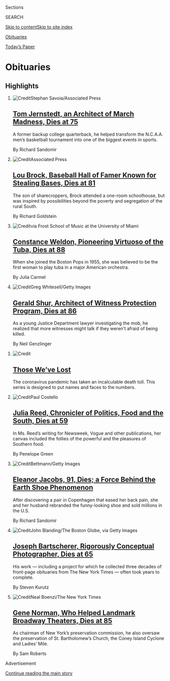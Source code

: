 <div id="app">

<div>

<div class="NYTAppHideMasthead css-zz1s19 e1suatyy0">

<div class="section css-ui9rw0 e1suatyy2">

<div class="css-11hrj97 er09x8g0">

<div class="css-6n7j50">

</div>

<span class="css-1dv1kvn">Sections</span>

<div class="css-10488qs">

<span class="css-1dv1kvn">SEARCH</span>

</div>

[Skip to content](#site-content)[Skip to site
index](#site-index)

</div>

<div id="masthead-section-label" class="css-1fnb9ct eaxe0e00">

[Obituaries](https://www.nytimes3xbfgragh.onion/section/obituaries)

</div>

<div class="css-10698na e1huz5gh0">

</div>

</div>

<div id="masthead-bar-one" class="section hasLinks css-15hmgas e1csuq9d3">

<div class="css-uqyvli e1csuq9d0">

</div>

<div class="css-1uqjmks e1csuq9d1">

</div>

<div class="css-9e9ivx">

[](https://myaccount.nytimes3xbfgragh.onion/auth/login?response_type=cookie&client_id=vi)

</div>

<div class="css-1bvtpon e1csuq9d2">

[Today’s
Paper](https://www.nytimes3xbfgragh.onion/section/todayspaper)

</div>

</div>

</div>

</div>

<div data-aria-hidden="false">

<div id="site-content" data-role="main">

<div class="css-1ffjgkm">

</div>

<div id="collection-obituaries" class="section css-15h4p1b e9abtgs0">

<div class="css-1j21atc e1svk9qx1">

<div class="css-fmiefx e1svk9qx2">

<div class="css-1hk7r2m eu54l5x0">

<div id="sponsor-wrapper" class="css-7a1pgi eaca97t0" type="sponsor" hidden="">

<div id="sponsor-slug" class="css-1l4mleb eaca97t1" hidden="">

Supported by

</div>

[Continue reading the main
story](#after-sponsor)

<div id="sponsor" class="ad sponsor-wrapper" style="text-align:left;height:100%;display:block">

</div>

<div id="after-sponsor">

</div>

</div>

</div>

</div>

<div class="css-nfcc9b e1svk9qx3">

<div class="css-vl9dhg e1svk9qx5">

<div class="css-1nrhkj6 e1svk9qx6">

# Obituaries

<div class="follow-button-placeholder" data-collection-id="">

</div>

</div>

</div>

</div>

</div>

<div class="css-4svvz1 ekkqrpp0">

<div id="collection-highlights-container" class="section css-18l1u7x e46isfb1">

<div class="template-1 css-gfgt40 ekkqrpp1">

## Highlights

1.  ![<span class="css-kvjpws e1oaj3zl2"><span class="css-1dv1kvn">Credit</span>Stephan
    Savoia/Associated
    Press</span>](https://static01.graylady3jvrrxbe.onion/images/2020/09/08/obituaries/08Jernstedt1/merlin_176723895_e429781b-0e09-4a73-8d33-4b9d19230805-jumbo.jpg)
    
    <div class="css-gjijuv">
    
    ## [Tom Jernstedt, an Architect of March Madness, Dies at 75](/2020/09/08/sports/ncaabasketball/tom-jernstedt-dead.html)
    
    A former backup college quarterback, he helped transform the
    N.C.A.A. men’s basketball tournament into one of the biggest events
    in
    sports.
    
    <span class="css-me3p27"></span><span class="css-1dydysp e4e4i5l3"></span><span class="css-9voj2j">By
    <span class="css-1baulvz last-byline" itemprop="name">Richard
    Sandomir</span></span>
    
    </div>

2.  ![<span class="css-1nk1g0h e1oaj3zl2"><span class="css-1dv1kvn">Credit</span>Associated
    Press</span>](https://static01.graylady3jvrrxbe.onion/images/2020/09/08/obituaries/06brock3-obit-print/06brock3-obit-print-videoLarge-v2.jpg)
    
    <div class="css-10wtrbd">
    
    ## [Lou Brock, Baseball Hall of Famer Known for Stealing Bases, Dies at 81](/2020/09/06/sports/baseball/lou-brock-dead.html)
    
    The son of sharecroppers, Brock attended a one-room schoolhouse, but
    was inspired by possibilities beyond the poverty and segregation of
    the rural
    South.
    
    <span class="css-me3p27"></span><span class="css-1dydysp e4e4i5l3"></span><span class="css-9voj2j">By
    <span class="css-1baulvz last-byline" itemprop="name">Richard
    Goldstein</span></span>
    
    </div>

3.  ![<span class="css-1nk1g0h e1oaj3zl2"><span class="css-1dv1kvn">Credit</span>via
    Frost School of Music at the University of
    Miami</span>](https://static01.graylady3jvrrxbe.onion/images/2020/09/09/obituaries/04Weldon/merlin_176526507_a47e697d-636f-4c44-9f63-69189da9c955-mediumThreeByTwo440.jpg)
    
    <div class="css-10wtrbd">
    
    ## [Constance Weldon, Pioneering Virtuoso of the Tuba, Dies at 88](/2020/09/07/arts/music/constance-weldon-dead.html)
    
    When she joined the Boston Pops in 1955, she was believed to be the
    first woman to play tuba in a major American
    orchestra.
    
    <span class="css-me3p27"></span><span class="css-1dydysp e4e4i5l3"></span><span class="css-9voj2j">By
    <span class="css-1baulvz last-byline" itemprop="name">Julia
    Carmel</span></span>
    
    </div>

4.  ![<span class="css-1nk1g0h e1oaj3zl2"><span class="css-1dv1kvn">Credit</span>Greg
    Whitesell/Getty
    Images</span>](https://static01.graylady3jvrrxbe.onion/images/2020/09/09/obituaries/04Shur1/04Shur1-videoLarge.jpg)
    
    <div class="css-10wtrbd">
    
    ## [Gerald Shur, Architect of Witness Protection Program, Dies at 86](/2020/09/06/us/gerald-shur-dead.html)
    
    As a young Justice Department lawyer investigating the mob, he
    realized that more witnesses might talk if they weren’t afraid of
    being
    killed.
    
    <span class="css-me3p27"></span><span class="css-1dydysp e4e4i5l3"></span><span class="css-9voj2j">By
    <span class="css-1baulvz last-byline" itemprop="name">Neil
    Genzlinger</span></span>
    
    </div>

</div>

<div class="css-1xdhyk6 e46isfb0">

<div class="css-zk12ih ef6si7p0">

1.  ![<span class="css-1hhnwbi e1oaj3zl2"><span class="css-1dv1kvn">Credit</span></span>](https://static01.graylady3jvrrxbe.onion/images/2020/04/21/obituaries/covid_obit_promo-1587491421231/covid_obit_promo-1587491421231-videoLarge-v6.jpg)
    
    <div class="css-10wtrbd">
    
    ## [Those We’ve Lost](https://www.nytimes3xbfgragh.onion/interactive/2020/obituaries/people-died-coronavirus-obituaries.html)
    
    The coronavirus pandemic has taken an incalculable death toll. This
    series is designed to put names and faces to the
    numbers.
    
    <span class="css-me3p27"></span>
    
    </div>

2.  ![<span class="css-1hhnwbi e1oaj3zl2"><span class="css-1dv1kvn">Credit</span>Paul
    Costello</span>](https://static01.graylady3jvrrxbe.onion/images/2020/09/06/obituaries/06Reed-obit1/04Reed-videoLarge.jpg)
    
    <div class="css-10wtrbd">
    
    ## [Julia Reed, Chronicler of Politics, Food and the South, Dies at 59](/2020/09/04/dining/julia-reed-dead.html)
    
    In Ms. Reed’s writing for Newsweek, Vogue and other publications,
    her canvas included the follies of the powerful and the pleasures of
    Southern
    food.
    
    <span class="css-me3p27"></span><span class="css-1dydysp e4e4i5l3"></span><span class="css-9voj2j">By
    <span class="css-1baulvz last-byline" itemprop="name">Penelope
    Green</span></span>
    
    </div>

3.  ![<span class="css-1hhnwbi e1oaj3zl2"><span class="css-1dv1kvn">Credit</span>Bettmann/Getty
    Images</span>](https://static01.graylady3jvrrxbe.onion/images/2020/09/08/obituaries/03Jacobs1-print/03Jacobs1-videoLarge.jpg)
    
    <div class="css-10wtrbd">
    
    ## [Eleanor Jacobs, 91, Dies; a Force Behind the Earth Shoe Phenomenon](/2020/09/05/fashion/eleanor-jacobs-91-dies-a-force-behind-the-earth-shoe-phenomenon.html)
    
    After discovering a pair in Copenhagen that eased her back pain, she
    and her husband rebranded the funny-looking shoe and sold millions
    in the
    U.S.
    
    <span class="css-me3p27"></span><span class="css-1dydysp e4e4i5l3"></span><span class="css-9voj2j">By
    <span class="css-1baulvz last-byline" itemprop="name">Richard
    Sandomir</span></span>
    
    </div>

4.  ![<span class="css-1hhnwbi e1oaj3zl2"><span class="css-1dv1kvn">Credit</span>John
    Blanding/The Boston Globe, via Getty
    Images</span>](https://static01.graylady3jvrrxbe.onion/images/2020/09/01/obituaries/01Bartscherer1/01Bartscherer1-videoLarge.jpg)
    
    <div class="css-10wtrbd">
    
    ## [Joseph Bartscherer, Rigorously Conceptual Photographer, Dies at 65](/2020/09/05/arts/joseph-bartscherer-dead.html)
    
    His work — including a project for which he collected three decades
    of front-page obituaries from The New York Times — often took years
    to
    complete.
    
    <span class="css-me3p27"></span><span class="css-1dydysp e4e4i5l3"></span><span class="css-9voj2j">By
    <span class="css-1baulvz last-byline" itemprop="name">Steven
    Kurutz</span></span>
    
    </div>

5.  ![<span class="css-1hhnwbi e1oaj3zl2"><span class="css-1dv1kvn">Credit</span>Neal
    Boenzi/The New York
    Times</span>](https://static01.graylady3jvrrxbe.onion/images/2020/09/07/obituaries/03Norman1/03Norman1-videoLarge.jpg)
    
    <div class="css-10wtrbd">
    
    ## [Gene Norman, Who Helped Landmark Broadway Theaters, Dies at 85](/2020/09/05/nyregion/gene-norman-dead.html)
    
    As chairman of New York’s preservation commission, he also oversaw
    the preservation of St. Bartholomew’s Church, the Coney Island
    Cyclone and Ladies’
    Mile.
    
    <span class="css-me3p27"></span><span class="css-1dydysp e4e4i5l3"></span><span class="css-9voj2j">By
    <span class="css-1baulvz last-byline" itemprop="name">Sam
    Roberts</span></span>
    
    </div>

</div>

</div>

</div>

<div id="mid1-wrapper" class="css-1mn4oms eaca97t0" type="rank">

<div id="mid1-slug" class="css-1tag3rd eaca97t1">

Advertisement

</div>

[Continue reading the main
story](#after-mid1)

<div id="mid1" class="ad mid1-wrapper" style="text-align:center;height:100%;display:block">

</div>

<div id="after-mid1">

</div>

</div>

<div class="section 5-band css-jhqenn ep7jkp60">

## [Those We’ve Lost to the Coronavirus](/series/people-died-coronavirus-obituaries)

[More in Those We’ve Lost to the Coronavirus
»](/series/people-died-coronavirus-obituaries)

1.  ![<span class="css-1hhnwbi e1oaj3zl2"><span class="css-1dv1kvn">Credit</span>George
    Rose/Getty
    Images</span>](https://static01.graylady3jvrrxbe.onion/images/2020/09/02/obituaries/31robbins-virus-lost/31robbins-virus-lost-videoLarge.jpg)
    
    <div class="css-10wtrbd">
    
    ## [Tootie Robbins, Lineman With Cardinals and Packers, Dies at 62](/2020/09/01/obituaries/james-robbins-dead-coronavirus.html)
    
    An offensive lineman for a dozen years, he was popular with his
    teammates and never forgot his roots. He died of pneumonia related
    to
    Covid-19.
    
    <span class="css-me3p27"></span><span class="css-1dydysp e4e4i5l3"></span><span class="css-9voj2j">By
    <span class="css-1baulvz last-byline" itemprop="name">Ken
    Belson</span></span>
    
    </div>

2.  ![<span class="css-1hhnwbi e1oaj3zl2"><span class="css-1dv1kvn">Credit</span>via
    Mendes
    family</span>](https://static01.graylady3jvrrxbe.onion/images/2020/09/02/obituaries/26Blanc/26Blanc-videoLarge.jpg)
    
    <div class="css-10wtrbd">
    
    ## [Aldir Blanc, Lyricist Who Pushed Samba’s Boundaries, Dies at 73](/2020/08/31/obituaries/aldir-blanc-mendes-dead.html)
    
    His songs included “O Bêbado e a Equilibrista,” a popular call for
    the amnesty of political exiles during Brazil’s military
    dictatorship. He died of the
    coronavirus.
    
    <span class="css-me3p27"></span><span class="css-1dydysp e4e4i5l3"></span><span class="css-9voj2j">By
    <span class="css-1baulvz last-byline" itemprop="name">Stephen
    Kurczy</span></span>
    
    </div>

3.  ![<span class="css-1hhnwbi e1oaj3zl2"><span class="css-1dv1kvn">Credit</span>via
    McRae
    family</span>](https://static01.graylady3jvrrxbe.onion/images/2020/09/02/obituaries/27McRae/27McRae-videoLarge.jpg)
    
    <div class="css-10wtrbd">
    
    ## [Ian McRae, Who Brought Electricity to Black South Africa, Dies at 90](/2020/08/28/obituaries/ian-mcrae-dead-coronavirus.html)
    
    As head of the state-owned utility, he defied apartheid laws by
    laying the groundwork for providing power to the nonwhite townships
    and by hiring Black people. He died of the novel
    coronavirus.
    
    <span class="css-me3p27"></span><span class="css-1dydysp e4e4i5l3"></span><span class="css-9voj2j">By
    <span class="css-1baulvz last-byline" itemprop="name">Sam
    Roberts</span></span>
    
    </div>

4.  ![<span class="css-1hhnwbi e1oaj3zl2"><span class="css-1dv1kvn">Credit</span>Bridgette
    Waters-Turner</span>](https://static01.graylady3jvrrxbe.onion/images/2020/08/29/obituaries/21Gullattee/21Gullattee-videoLarge.jpg)
    
    <div class="css-10wtrbd">
    
    ## [Dr. Alyce Gullattee, Expert on Substance Abuse, Dies at 91](/2020/08/23/obituaries/dr-alyce-gullattee-dead-coronavirus.html)
    
    Dr. Gullattee, who died of the coronavirus, taught at Howard
    University and served on White House committees for Presidents
    Nixon, Ford and
    Carter.
    
    <span class="css-me3p27"></span><span class="css-1dydysp e4e4i5l3"></span><span class="css-9voj2j">By
    <span class="css-1baulvz last-byline" itemprop="name">Glenn
    Rifkin</span></span>
    
    </div>

5.  ![<span class="css-1hhnwbi e1oaj3zl2"><span class="css-1dv1kvn">Credit</span>Tracy
    Moore</span>](https://static01.graylady3jvrrxbe.onion/images/2020/08/22/obituaries/18Salamensky/18Salamensky-videoLarge.jpg)
    
    <div class="css-10wtrbd">
    
    ## [Beth Salamensky, Lawyer Who Found an L.G.B.T.Q. Community, Dies at 43](/2020/08/20/obituaries/beth-salamensky-dead-coronavirus.html)
    
    She moved from the Chicago area to Los Angeles, where she joined a
    lesbian and gay synagogue. But after falling destitute, she withdrew
    and died of the
    coronavirus.
    
    <span class="css-me3p27"></span><span class="css-1dydysp e4e4i5l3"></span><span class="css-9voj2j">By
    <span class="css-1baulvz last-byline" itemprop="name">Julia
    Carmel</span></span>
    
    </div>

</div>

<div class="section 5-band css-jhqenn ep7jkp60">

## [Overlooked](/spotlight/overlooked)

[More in Overlooked
    »](/spotlight/overlooked)

1.  ![<span class="css-1hhnwbi e1oaj3zl2"><span class="css-1dv1kvn">Credit</span>Russell
    Contreras/Los Angeles Public Library, via Associated
    Press</span>](https://static01.graylady3jvrrxbe.onion/images/2020/09/07/obituaries/07overlooked-bass-portrait/00overlooked-bass-portrait-videoLarge.jpg)
    
    <div class="css-10wtrbd">
    
    ## [Overlooked No More: Before Kamala Harris, There Was Charlotta Bass](/2020/09/04/obituaries/charlotta-bass-vice-president-overlooked.html)
    
    She was the first Black woman to run for vice president, in 1952.
    She was also a pioneering
    journalist.
    
    <span class="css-me3p27"></span><span class="css-1dydysp e4e4i5l3"></span><span class="css-9voj2j">By
    <span class="css-1baulvz last-byline" itemprop="name">Jessica
    Bennett</span></span>
    
    </div>

2.  ![<span class="css-1hhnwbi e1oaj3zl2"><span class="css-1dv1kvn">Credit</span>Schlesinger
    Library, Radcliffe Institute, Harvard
    University</span>](https://static01.graylady3jvrrxbe.onion/images/2020/08/24/obituaries/24overlooked-oreilly-02/24overlooked-oreilly-02-videoLarge-v2.jpg)
    
    <div class="css-10wtrbd">
    
    ## [Overlooked No More: Leonora O’Reilly, Suffragist Who Fought for Working Women](/2020/08/21/obituaries/leonora-oreilly-overlooked.html)
    
    She was a charismatic and powerful public speaker who pushed for
    equal pay for equal work, better labor standards and overall
    empowerment for
    women.
    
    <span class="css-me3p27"></span><span class="css-1dydysp e4e4i5l3"></span><span class="css-9voj2j">By
    <span class="css-1baulvz last-byline" itemprop="name">Susan
    Ware</span></span>
    
    </div>

3.  ![<span class="css-1hhnwbi e1oaj3zl2"><span class="css-1dv1kvn">Credit</span>General
    Photograph Collection/UTSA Libraries Special
    Collections</span>](https://static01.graylady3jvrrxbe.onion/images/2020/08/10/obituaries/10overlooked-idar01/07overlooked-idar01-videoLarge.jpg)
    
    <div class="css-10wtrbd">
    
    ## [Overlooked No More: Jovita Idár, Who Promoted Rights of Mexican-Americans and Women](/2020/08/07/obituaries/jovita-idar-overlooked.html)
    
    As a teacher, writer, editor and activist, Idár preserved Mexican
    culture in South Texas and encouraged women to pursue an education
    and push for equal
    rights.
    
    <span class="css-me3p27"></span><span class="css-1dydysp e4e4i5l3"></span><span class="css-9voj2j">By
    <span class="css-1baulvz last-byline" itemprop="name">Jennifer
    Medina</span></span>
    
    </div>

4.  ![<span class="css-1hhnwbi e1oaj3zl2"><span class="css-1dv1kvn">Credit</span>via
    the Johnson
    family</span>](https://static01.graylady3jvrrxbe.onion/images/2020/08/03/multimedia/03overlooked-johnson-01/00overlooked-johnson-01-videoLarge.jpg)
    
    <div class="css-10wtrbd">
    
    ## [Overlooked No More: Roland Johnson, Who Fought to Shut Down Institutions for the Disabled](/2020/07/31/obituaries/roland-johnson-overlooked.html)
    
    He survived 13 years of neglect and abuse, including sexual assault,
    at the notorious Pennhurst State School and Hospital outside
    Philadelphia before emerging as a champion for the
    disabled.
    
    <span class="css-me3p27"></span><span class="css-1dydysp e4e4i5l3"></span><span class="css-9voj2j">By
    <span class="css-1baulvz last-byline" itemprop="name">Glenn
    Rifkin</span></span>
    
    </div>

5.  ![<span class="css-1hhnwbi e1oaj3zl2"><span class="css-1dv1kvn">Credit</span>Joegh
    Bullock</span>](https://static01.graylady3jvrrxbe.onion/images/2020/07/26/multimedia/00overlooked-wade-01/00overlooked-wade-videoLarge.jpg)
    
    <div class="css-10wtrbd">
    
    ## [Overlooked No More: Cheryl Marie Wade, a Performer Who Refused to Hide](/2020/07/23/obituaries/cheryl-marie-wade-overlooked.html)
    
    Going public with her disability helped her cope with the pain and
    hardship she
    felt.
    
    <span class="css-me3p27"></span><span class="css-1dydysp e4e4i5l3"></span><span class="css-9voj2j">By
    <span class="css-1baulvz last-byline" itemprop="name">Neil
    Genzlinger</span></span>
    
    </div>

</div>

<div id="mid2-wrapper" class="css-1mn4oms eaca97t0" type="rank">

<div id="mid2-slug" class="css-1tag3rd eaca97t1">

Advertisement

</div>

[Continue reading the main
story](#after-mid2)

<div id="mid2" class="ad mid2-wrapper" style="text-align:center;height:100%;display:block">

</div>

<div id="after-mid2">

</div>

</div>

</div>

<div class="css-185go5a e1o5byef0">

<div class="css-15cbhtu">

  - [Latest](#stream-panel)
  - <span class="css-6n7j50">Search</span>
    <div class="control">
    <div class="label-container css-1dv1kvn">
    Search
    </div>
    <div class="css-wm4t3d">
    **<span id="clear-search-input" class="css-1dv1kvn">Clear this text
    input</span>
    </div>
    </div>
    <span class="css-1iovbfw"></span>

<div id="stream-panel" class="section css-8msx5b e1jz0cab1">

<div class="css-13mho3u">

1.  
    
    <div class="css-1cp3ece">
    
    <div class="css-1l4spti">
    
    [](/2020/09/08/obituaries/cecilia-romo-dead-coronavirus.html)
    
    <div class="css-79elbk">
    
    ![](https://static01.graylady3jvrrxbe.onion/images/2020/09/04/obituaries/04Romo2/merlin_176545602_cdbf7ebb-cda0-4166-a699-a34a5616e509-thumbWide.jpg?quality=75&auto=webp&disable=upscale)
    
    </div>
    
    ### <span class="css-m70j1g">Those We’ve Lost</span>
    
    ## Cecilia Romo, Mexican Actress with a Broad Range, Dies at 74
    
    She played rebellious types, witches and nuns, and had a gift for
    comedy. She died of the coronavirus.
    
    <div class="css-1nqbnmb ea5icrr0">
    
    By <span class="css-1n7hynb">Maya
    Averbuch</span>
    
    </div>
    
    </div>
    
    <div class="css-1lc2l26 e1xfvim33">
    
    </div>
    
    </div>

2.  
    
    <div class="css-1cp3ece">
    
    <div class="css-1l4spti">
    
    [](/2020/09/08/obituaries/neelanshu-shukla-dead-coronavirus.html)
    
    <div class="css-79elbk">
    
    ![](https://static01.graylady3jvrrxbe.onion/images/2020/09/09/obituaries/07Shukla/merlin_176690001_a8c2d80c-0e78-42e0-89f2-351243e3c55e-thumbWide.jpg?quality=75&auto=webp&disable=upscale)
    
    </div>
    
    ### <span class="css-m70j1g">Those We’ve Lost</span>
    
    ## Neelanshu Shukla, Indian Television Journalist, Dies at 30
    
    A reporter who was passionate about politics, he covered his home
    state of Uttar Pradesh for the TV Today network. He died of the
    coronavirus.
    
    <div class="css-1nqbnmb ea5icrr0">
    
    By <span class="css-1n7hynb">Shalini Venugopal
    Bhagat</span>
    
    </div>
    
    </div>
    
    <div class="css-1lc2l26 e1xfvim33">
    
    </div>
    
    </div>

3.  
    
    <div class="css-1cp3ece">
    
    <div class="css-1l4spti">
    
    [](/2020/09/04/obituaries/Connie-Nxumalo-virus-lost.html)
    
    <div class="css-79elbk">
    
    ![](https://static01.graylady3jvrrxbe.onion/images/2020/09/09/obituaries/03Nxumalo/03Nxumalo-thumbWide.jpg?quality=75&auto=webp&disable=upscale)
    
    </div>
    
    ### <span class="css-m70j1g">Those We’ve Lost</span>
    
    ## Conny Nxumalo, Advocate for South Africa’s Poor, Dies at 53
    
    Years after helping to draft legislation that reversed apartheid-era
    social policies, her work exposed her to the coronavirus. She died
    of complications of the disease.
    
    <div class="css-1nqbnmb ea5icrr0">
    
    By <span class="css-1n7hynb">Lynsey
    Chutel</span>
    
    </div>
    
    </div>
    
    <div class="css-1lc2l26 e1xfvim33">
    
    </div>
    
    </div>

4.  
    
    <div class="css-1cp3ece">
    
    <div class="css-1l4spti">
    
    [](/2020/09/04/us/cathy-smith-dead.html)
    
    <div class="css-79elbk">
    
    ![](https://static01.graylady3jvrrxbe.onion/images/2020/09/06/obituaries/06Smith-obit1/06Smith-obit1-thumbWide-v2.jpg?quality=75&auto=webp&disable=upscale)
    
    </div>
    
    ## Cathy Smith, Who Injected John Belushi With Fatal Drugs, Dies at 73
    
    After giving an interview to The National Enquirer, she was
    convicted in Mr. Belushi’s overdose death and served time in prison.
    
    <div class="css-1nqbnmb ea5icrr0">
    
    By <span class="css-1n7hynb">Neil
    Genzlinger</span>
    
    </div>
    
    </div>
    
    <div class="css-1lc2l26 e1xfvim33">
    
    </div>
    
    </div>

5.  
    
    <div class="css-1cp3ece">
    
    <div class="css-1l4spti">
    
    [](/2020/09/04/books/david-graeber-dead.html)
    
    <div class="css-79elbk">
    
    ![](https://static01.graylady3jvrrxbe.onion/images/2020/09/03/obituaries/03Graeber3/03Graeber3-thumbWide-v2.jpg?quality=75&auto=webp&disable=upscale)
    
    </div>
    
    ## David Graeber, Caustic Critic of Inequality, Is Dead at 59
    
    He wrote about crushing debt, pointless jobs and the negative
    effects of globalization. And he played a leading role in the Occupy
    Wall Street movement.
    
    <div class="css-1nqbnmb ea5icrr0">
    
    By <span class="css-1n7hynb">Sam
    Roberts</span>
    
    </div>
    
    </div>
    
    <div class="css-1lc2l26 e1xfvim33">
    
    </div>
    
    </div>

6.  
    
    <div class="css-1cp3ece">
    
    <div class="css-1l4spti">
    
    [](/2020/09/04/obituaries/angela-russell-dead-coronavirus.html)
    
    <div class="css-79elbk">
    
    ![](https://static01.graylady3jvrrxbe.onion/images/2020/09/09/obituaries/03Russell/03Russell-thumbWide.jpg?quality=75&auto=webp&disable=upscale)
    
    </div>
    
    ### <span class="css-m70j1g">Those We’ve Lost</span>
    
    ## Angela Russell Dies at 65; She Grew Up With a Love of Song
    
    Ms. Russell, a blind and intellectually disabled woman, lived for
    the past 25 years in an adult-care community. She died of the novel
    coronavirus.
    
    <div class="css-1nqbnmb ea5icrr0">
    
    By <span class="css-1n7hynb">Steven
    Kurutz</span>
    
    </div>
    
    </div>
    
    <div class="css-1lc2l26 e1xfvim33">
    
    </div>
    
    </div>

7.  
    
    <div class="css-1cp3ece">
    
    <div class="css-1l4spti">
    
    [](/2020/09/04/arts/salome-bey-dead.html)
    
    <div class="css-79elbk">
    
    ![](https://static01.graylady3jvrrxbe.onion/images/2020/09/08/obituaries/06Bey-obit1-print/01Bey1-thumbWide.jpg?quality=75&auto=webp&disable=upscale)
    
    </div>
    
    ## Salome Bey, Soulful Singer, Actress and Playwright, Dies at 86
    
    Ms. Bey, known as “Canada’s first lady of the blues,” broke ground
    in her adopted country by creating opportunities for Black people in
    the theater.
    
    <div class="css-1nqbnmb ea5icrr0">
    
    By <span class="css-1n7hynb">Catherine
    Porter</span>
    
    </div>
    
    </div>
    
    <div class="css-1lc2l26 e1xfvim33">
    
    </div>
    
    </div>

8.  
    
    <div class="css-1cp3ece">
    
    <div class="css-1l4spti">
    
    [](/interactive/2020/09/04/briefing/protests-russians-chadwick-boseman.html)
    
    <div class="css-79elbk">
    
    ![](https://static01.graylady3jvrrxbe.onion/images/2020/08/29/multimedia/04newsquiz-xp-boseman1/29xp-boseman1-thumbWide.jpg?quality=75&auto=webp&disable=upscale)
    
    </div>
    
    ## News Quiz: Protests, Russians, Chadwick Boseman
    
    Did you follow the headlines this week?
    
    <div class="css-1nqbnmb ea5icrr0">
    
    Compiled by <span class="css-1n7hynb">Will Dudding <span>and</span>
    Remy
    Tumin</span>
    
    </div>
    
    </div>
    
    <div class="css-1lc2l26 e1xfvim33">
    
    </div>
    
    </div>

9.  
    
    <div class="css-1cp3ece">
    
    <div class="css-1l4spti">
    
    [](/2020/09/03/us/irving-kanarek-dead.html)
    
    <div class="css-79elbk">
    
    ![](https://static01.graylady3jvrrxbe.onion/images/2020/09/04/obituaries/03Kanarek-sub/03Kanarek-sub-thumbWide.jpg?quality=75&auto=webp&disable=upscale)
    
    </div>
    
    ## Irving Kanarek, Lawyer Who Defended Charles Manson, Dies at 100
    
    The national spotlight that focused on Mr. Kanarek made his
    disruptive circus of courtroom tactics almost as fascinating as his
    bizarre clients.
    
    <div class="css-1nqbnmb ea5icrr0">
    
    By <span class="css-1n7hynb">Robert D.
    McFadden</span>
    
    </div>
    
    </div>
    
    <div class="css-1lc2l26 e1xfvim33">
    
    </div>
    
    </div>

10. 
    
    <div class="css-1cp3ece">
    
    <div class="css-1l4spti">
    
    [](/2020/09/03/arts/siah-armajani-sculptor-dead-81.html)
    
    <div class="css-79elbk">
    
    ![](https://static01.graylady3jvrrxbe.onion/images/2020/09/01/obituaries/01Armajani1/merlin_176450025_327ab0f8-5cf5-45e6-8d6e-3c0c856fbc5f-thumbWide.jpg?quality=75&auto=webp&disable=upscale)
    
    </div>
    
    ## Siah Armajani, Sculptor of Communal Spaces, Dies at 81
    
    “I am interested in the nobility of usefulness,” Mr. Armajani said.
    He kept a low profile, but his public installations garnered wide
    influence.
    
    <div class="css-1nqbnmb ea5icrr0">
    
    By <span class="css-1n7hynb">Holland Cotter</span>
    
    </div>
    
    </div>
    
    <div class="css-1lc2l26 e1xfvim33">
    
    </div>
    
    </div>

<div class="css-13mho3u">

<div class="css-1t62hi8">

<div class="css-1stvaey">

Show
More

<div>

<div style="border:0;clip:rect(0 0 0 0);height:1px;margin:-1px;overflow:hidden;white-space:nowrap;padding:0;width:1px;position:absolute" data-role="log" data-aria-live="assertive">

</div>

<div style="border:0;clip:rect(0 0 0 0);height:1px;margin:-1px;overflow:hidden;white-space:nowrap;padding:0;width:1px;position:absolute" data-role="log" data-aria-live="assertive">

</div>

<div style="border:0;clip:rect(0 0 0 0);height:1px;margin:-1px;overflow:hidden;white-space:nowrap;padding:0;width:1px;position:absolute" data-role="log" data-aria-live="polite">

</div>

<div style="border:0;clip:rect(0 0 0 0);height:1px;margin:-1px;overflow:hidden;white-space:nowrap;padding:0;width:1px;position:absolute" data-role="log" data-aria-live="polite">

</div>

</div>

</div>

</div>

</div>

</div>

<div class="css-g6hk37 supplemental">

<div id="mid3-wrapper" class="css-10wkyv7 eaca97t0" type="lede">

<div id="mid3-slug" class="css-1tag3rd eaca97t1">

Advertisement

</div>

[Continue reading the main
story](#after-mid3)

<div id="mid3" class="ad mid3-wrapper" style="text-align:center;height:100%;display:block;min-height:250px">

</div>

<div id="after-mid3">

</div>

</div>

## Follow Us

<div class="module-body">

  - [**<span data-aria-hidden="true">NYTObits</span><span class="css-1dv1kvn">twitter
    page for NYTObits</span>](https://twitter.com/NYTObits)

</div>

<div id="mktg-wrapper" class="css-oxle51 eaca97t0" type="mktg">

<div id="mktg-slug" class="css-1tag3rd eaca97t1">

Advertisement

</div>

[Continue reading the main
story](#after-mktg)

<div id="mktg" class="ad mktg-wrapper" style="text-align:center;height:100%;display:block">

</div>

<div id="after-mktg">

</div>

</div>

## Death Notices

<div class="css-hftqp3 obituaries-supplemental-promo">

Search Legacy.com for all [paid death
notices](https://www.legacy.com/NYTimes/) from The New York Times.

Announcements of deaths may be telephoned from within New York City to
(212) 556-3900; outside the city to toll-free 1-800-458-5522; sent by
email to nytimes@mediasalesplus.com; or submitted online by [going to
this
page](https://advertising.nytimes3xbfgragh.onion/irj/go/nyt/prtroot/fwk/classified)
and selecting "In Memoriam." Deadlines for publication are:

  - Until 4:30 p.m. the day before for Tuesday through Saturday
    editions,
  - Until 4:30p.m. on Friday for Sunday’s national edition,
  - Until 12:45 p.m. Saturday for Sunday’s New York edition,
  - Until 2 p.m. Sunday for Monday’s editions.

Photos must be submitted by noon the day prior to publication Tuesday
through Friday. Photos for Saturday, Sunday and Monday must be submitted
by 12 noon on
Friday.

</div>

<div class="css-hftqp3 obituaries-supplemental-promo">

[![](https://static01.graylady3jvrrxbe.onion/images/2019/02/11/obituaries/2019NOTABLE-DEATHS-COMBO/2019NOTABLE-DEATHS-COMBO-master315.jpg)](https://www.nytimes3xbfgragh.onion/interactive/2019/obituaries/notable-deaths.html)

### [Notable Deaths of 2019](https://www.nytimes3xbfgragh.onion/interactive/2019/obituaries/notable-deaths.html)

Remembering Carol Channing, Russell Baker, Luke Perry, Kevin Roche,
Katherine Helmond, Karl Lagerfeld and many others who died this year.

More from:
[2018](https://www.nytimes3xbfgragh.onion/interactive/2018/obituaries/notable-deaths.html)
[2017](https://www.nytimes3xbfgragh.onion/interactive/projects/notable-deaths/2017)
•
[2016](https://www.nytimes3xbfgragh.onion/interactive/projects/notable-deaths/2016)
•
[2015](https://www.nytimes3xbfgragh.onion/interactive/2015/obituaries/notable-deaths-2015.html)
•
[2014](https://www.nytimes3xbfgragh.onion/interactive/2014/obituaries/notable-deaths-2014.html)

</div>

## 

<div class="css-hftqp3 obituaries-supplemental-promo">

[![](https://static01.graylady3jvrrxbe.onion/images/2019/03/15/obituaries/obit-last-word-promo-custom-img/obit-last-word-promo-custom-img-custom1-v5.jpg)](https://www.nytimes3xbfgragh.onion/video/last-word)![](https://static01.graylady3jvrrxbe.onion/images/2019/03/15/obituaries/obit-last-word-promo-custom-img/obit-last-word-promo-custom-img-custom2-v5.jpg)

### [The Last Word Videos](https://www.nytimes3xbfgragh.onion/video/last-word)

A series of intimate and insightful interviews with notable subjects.

</div>

</div>

</div>

</div>

</div>

</div>

</div>

## Site Index

<div>

</div>

## Site Information Navigation

  - [© <span>2020</span> <span>The New York Times
    Company</span>](https://help.nytimes3xbfgragh.onion/hc/en-us/articles/115014792127-Copyright-notice)

<!-- end list -->

  - [NYTCo](https://www.nytco.com/)
  - [Contact
    Us](https://help.nytimes3xbfgragh.onion/hc/en-us/articles/115015385887-Contact-Us)
  - [Work with us](https://www.nytco.com/careers/)
  - [Advertise](https://nytmediakit.com/)
  - [T Brand Studio](http://www.tbrandstudio.com/)
  - [Your Ad
    Choices](https://www.nytimes3xbfgragh.onion/privacy/cookie-policy#how-do-i-manage-trackers)
  - [Privacy](https://www.nytimes3xbfgragh.onion/privacy)
  - [Terms of
    Service](https://help.nytimes3xbfgragh.onion/hc/en-us/articles/115014893428-Terms-of-service)
  - [Terms of
    Sale](https://help.nytimes3xbfgragh.onion/hc/en-us/articles/115014893968-Terms-of-sale)
  - [Site
    Map](https://spiderbites.nytimes3xbfgragh.onion)
  - [Help](https://help.nytimes3xbfgragh.onion/hc/en-us)
  - [Subscriptions](https://www.nytimes3xbfgragh.onion/subscription?campaignId=37WXW)

</div>

</div>
